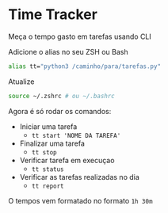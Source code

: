 # Time Tracker

Meça o tempo gasto em tarefas usando CLI

Adicione o alias no seu ZSH ou Bash

```bash
alias tt="python3 /caminho/para/tarefas.py"
```

Atualize

```bash
source ~/.zshrc # ou ~/.bashrc
```

Agora é só rodar os comandos:

- Iniciar uma tarefa
  - `tt start 'NOME DA TAREFA'`
- Finalizar uma tarefa
  - `tt stop`
- Verificar tarefa em execuçao
  - `tt status`
- Verificar as tarefas realizadas no dia
  - `tt report`

O tempos vem formatado no formato `1h 30m`
